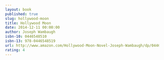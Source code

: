 ```yaml
---
layout: book
published: true
slug: hollywood-moon
title: Hollywood Moon
date: 2014-12-11 00:00:00
author: Joseph Wambaugh
isbn-10: 0446548510
isbn-13: 978-0446548519
url: http://www.amazon.com/Hollywood-Moon-Novel-Joseph-Wambaugh/dp/0446548510/ref=sr_1_1?s=books&ie=UTF8&qid=1434744858&sr=1-1&keywords=hollywood+moon
rating: 4
---
```


